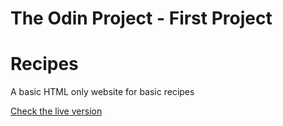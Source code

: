 # The Odin Project - First Project
# Recipes
A basic HTML only website for basic recipes

[Check the live version](https://firatbatar.github.io/odin-recipes/)